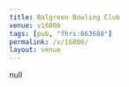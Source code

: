 ```yaml
---
title: Balgreen Bowling Club
venue: v16806
tags: [pub, "fhrs:663688"]
permalink: /v/16806/
layout: venue
---
```

null